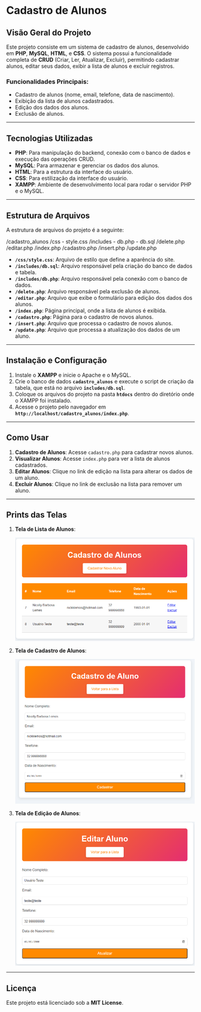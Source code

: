 # Cadastro de Alunos

## Visão Geral do Projeto

Este projeto consiste em um sistema de cadastro de alunos, desenvolvido em **PHP**, **MySQL**, **HTML**, e **CSS**. O sistema possui a funcionalidade completa de **CRUD** (Criar, Ler, Atualizar, Excluir), permitindo cadastrar alunos, editar seus dados, exibir a lista de alunos e excluir registros.

### Funcionalidades Principais:
- Cadastro de alunos (nome, email, telefone, data de nascimento).
- Exibição da lista de alunos cadastrados.
- Edição dos dados dos alunos.
- Exclusão de alunos.

---

## Tecnologias Utilizadas

- **PHP**: Para manipulação do backend, conexão com o banco de dados e execução das operações CRUD.
- **MySQL**: Para armazenar e gerenciar os dados dos alunos.
- **HTML**: Para a estrutura da interface do usuário.
- **CSS**: Para estilização da interface do usuário.
- **XAMPP**: Ambiente de desenvolvimento local para rodar o servidor PHP e o MySQL.

---

## Estrutura de Arquivos

A estrutura de arquivos do projeto é a seguinte:

/cadastro_alunos
    /css
        - style.css
    /includes
        - db.php
        - db.sql
    /delete.php
    /editar.php
    /index.php
    /cadastro.php
    /insert.php
    /update.php


- **`/css/style.css`**: Arquivo de estilo que define a aparência do site.
- **`/includes/db.sql`**: Arquivo responsável pela criação do banco de dados e tabela.
- **`/includes/db.php`**: Arquivo responsável pela conexão com o banco de dados.
- **`/delete.php`**: Arquivo responsável pela exclusão de alunos.
- **`/editar.php`**: Arquivo que exibe o formulário para edição dos dados dos alunos.
- **`/index.php`**: Página principal, onde a lista de alunos é exibida.
- **`/cadastro.php`**: Página para o cadastro de novos alunos.
- **`/insert.php`**: Arquivo que processa o cadastro de novos alunos.
- **`/update.php`**: Arquivo que processa a atualização dos dados de um aluno.

---

## Instalação e Configuração

1. Instale o **XAMPP** e inicie o Apache e o MySQL.
2. Crie o banco de dados **`cadastro_alunos`** e execute o script de criação da tabela, que está no arquivo **`includes/db.sql`**.
3. Coloque os arquivos do projeto na pasta **`htdocs`** dentro do diretório onde o XAMPP foi instalado.
4. Acesse o projeto pelo navegador em **`http://localhost/cadastro_alunos/index.php`**.

---

## Como Usar

1. **Cadastro de Alunos**: Acesse `cadastro.php` para cadastrar novos alunos.
2. **Visualizar Alunos**: Acesse `index.php` para ver a lista de alunos cadastrados.
3. **Editar Alunos**: Clique no link de edição na lista para alterar os dados de um aluno.
4. **Excluir Alunos**: Clique no link de exclusão na lista para remover um aluno.

---

## Prints das Telas

1. **Tela de Lista de Alunos**:

    ![Tela Principal](images/tela_inicial.png)

2. **Tela de Cadastro de Alunos**:

    ![Tela Cadastro](images/tela_cadastro.png)

3. **Tela de Edição de Alunos**:

    ![Tela Edição](images/tela_edicao.png)

---

## Licença

Este projeto está licenciado sob a **MIT License**.
